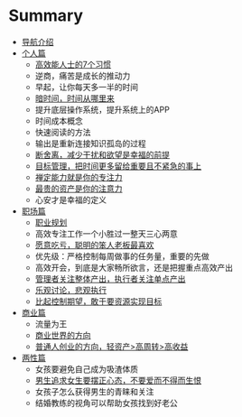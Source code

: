 # Summary

* [导航介绍](README.md)
* [个人篇](chapter1.md)
  * [高效能人士的7个习惯](chapter1/gao-xiao-neng-ren-shi-de-7-ge-xi-guan.md)
  * 逆商，痛苦是成长的推动力
  * 早起，让你每天多一半的时间
  * [暗时间，时间从哪里来](chapter1/an-shi-jian-ff0c-sui-pian-shi-jian-de-li-yong-ti-gao-xiao-lv.md)
  * 提升底层操作系统，提升系统上的APP
  * 时间成本概念
  * 快速阅读的方法
  * 输出是重新连接知识孤岛的过程
  * [断舍离，减少干扰和欲望是幸福的前提](chapter1/duan-she-li-ff0c-jian-shao-gan-rao-he-yu-wang-shi-xing-fu-de-qian-ti.md)
  * [目标管理，把时间更多留给重要且不紧急的事上](chapter1/mu-biao-guan-li-ff0c-ba-shi-jian-geng-duo-liu-gei-zhong-yao-qie-bu-jin-ji-de-shi-shang.md)
  * [禅定能力就是你的专注力](chapter1/shan-ding-neng-li-jiu-shi-ni-de-zhuan-zhu-li.md)
  * [最贵的资产是你的注意力](chapter1/zui-gui-de-zi-chan-shi-ni-de-zhu-yi-li.md)
  * 心安才是幸福的定义
* [职场篇](zhi-chang-pian.md)
  * [职业规划](zhi-chang-pian/zhi-ye-gui-hua.md)
  * 高效专注工作一个小胜过一整天三心两意
  * [愿意吃亏，聪明的笨人老板最喜欢](zhi-chang-pian/cong-ming-de-ben-ren-zui-rang-ling-dao-xi-huan.md)
  * 优先级：严格控制每周做事的任务量，重要的先做
  * 高效开会，到底是大家畅所欲言，还是把握重点高效产出
  * [管理者关注整体产出，执行者关注单点产出](zhi-chang-pian/guan-li-zhe-guan-zhu-zheng-ti-chan-chu-ff0c-zhi-xing-zhe-guan-zhu-dan-dian-chan-chu.md)
  * [乐观讨论，悲观执行](zhi-chang-pian/le-guan-tao-lun-ff0c-bei-guan-zhi-xing.md)
  * [比起控制期望，敢于要资源实现目标](zhi-chang-pian/bi-qi-kong-zhi-qi-wang-ff0c-gan-yu-yao-zi-yuan-shi-xian-mu-biao.md)
* [商业篇](shang-ye-pian.md)
  * 流量为王
  * [商业世界的方向](shang-ye-pian/shang-ye-shi-jie-de-fang-xiang.md)
  * [普通人创业的方向，轻资产&gt;高周转&gt;高收益](chuang-ye-pian/qing-chuang-ye.md)
* [两性篇](liang-xing-pian.md)
  * 女孩要避免自己成为吸渣体质
  * [男生追求女生要摆正心态，不要爱而不得而生恨](liang-xing-pian/nan-sheng-zhui-qiu-nv-sheng-yao-bai-zheng-xin-tai-ff0c-bu-yao-ai-er-bu-de-er-sheng-hen.md)
  * 女孩子怎么获得男生的青睐和关注
  * 结婚教练的视角可以帮助女孩找到好老公

